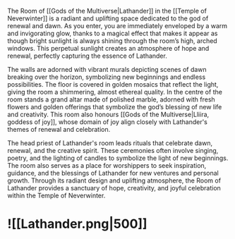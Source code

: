 The Room of [[Gods of the Multiverse|Lathander]] in the [[Temple of Neverwinter]] is a radiant and uplifting space dedicated to the god of renewal and dawn. As you enter, you are immediately enveloped by a warm and invigorating glow, thanks to a magical effect that makes it appear as though bright sunlight is always shining through the room’s high, arched windows. This perpetual sunlight creates an atmosphere of hope and renewal, perfectly capturing the essence of Lathander.

The walls are adorned with vibrant murals depicting scenes of dawn breaking over the horizon, symbolizing new beginnings and endless possibilities. The floor is covered in golden mosaics that reflect the light, giving the room a shimmering, almost ethereal quality. In the centre of the room stands a grand altar made of polished marble, adorned with fresh flowers and golden offerings that symbolize the god’s blessing of new life and creativity. This room also honours [[Gods of the Multiverse|Lliira, goddess of joy]], whose domain of joy align closely with Lathander's themes of renewal and celebration.

The head priest of Lathander's room leads rituals that celebrate dawn, renewal, and the creative spirit. These ceremonies often involve singing, poetry, and the lighting of candles to symbolize the light of new beginnings. The room also serves as a place for worshippers to seek inspiration, guidance, and the blessings of Lathander for new ventures and personal growth. Through its radiant design and uplifting atmosphere, the Room of Lathander provides a sanctuary of hope, creativity, and joyful celebration within the Temple of Neverwinter.
# ![[Lathander.png|500]]